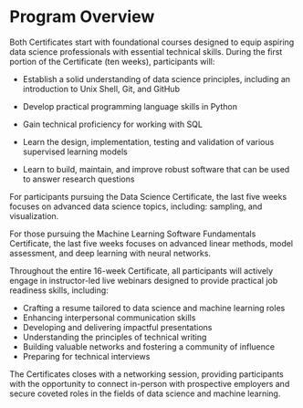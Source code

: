 # Program Overview 

Both Certificates start with foundational courses designed to equip aspiring data science professionals with essential technical skills. During the first portion of the Certificate (ten weeks), participants will: 

* Establish a solid understanding of data science principles, including an introduction to Unix Shell, Git, and GitHub  

* Develop practical programming language skills in Python  

* Gain technical proficiency for working with SQL 

* Learn the design, implementation, testing and validation of various supervised learning models  

* Learn to build, maintain, and improve robust software that can be used to answer research questions  

For participants pursuing the Data Science Certificate, the last five weeks focuses on advanced data science topics, including: sampling, and visualization. 

For those pursuing the Machine Learning Software Fundamentals Certificate, the last five weeks focuses on advanced linear methods, model assessment, and deep learning with neural networks.  

Throughout the entire 16-week Certificate, all participants will actively engage in instructor-led live webinars designed to provide practical job readiness skills, including:  

* Crafting a resume tailored to data science and machine learning roles 
* Enhancing interpersonal communication skills 
* Developing and delivering impactful presentations 
* Understanding the principles of technical writing
* Building valuable networks and fostering a community of influence 
* Preparing for technical interviews 

The Certificates closes with a networking session, providing participants with the opportunity to connect in-person with prospective employers and secure coveted roles in the fields of data science and machine learning. 